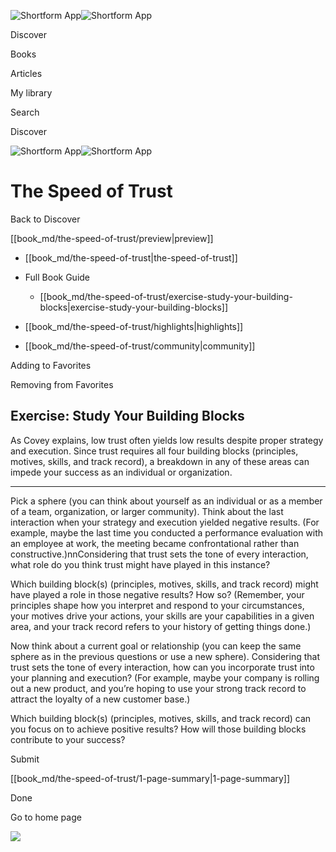 ![Shortform App](/img/logo.36a2399e.svg)![Shortform App](/img/logo-dark.70c1b072.svg)

Discover

Books

Articles

My library

Search

Discover

![Shortform App](/img/logo.36a2399e.svg)![Shortform App](/img/logo-dark.70c1b072.svg)

# The Speed of Trust

Back to Discover

[[book_md/the-speed-of-trust/preview|preview]]

  * [[book_md/the-speed-of-trust|the-speed-of-trust]]
  * Full Book Guide

    * [[book_md/the-speed-of-trust/exercise-study-your-building-blocks|exercise-study-your-building-blocks]]
  * [[book_md/the-speed-of-trust/highlights|highlights]]
  * [[book_md/the-speed-of-trust/community|community]]



Adding to Favorites 

Removing from Favorites 

## Exercise: Study Your Building Blocks

As Covey explains, low trust often yields low results despite proper strategy and execution. Since trust requires all four building blocks (principles, motives, skills, and track record), a breakdown in any of these areas can impede your success as an individual or organization.

* * *

Pick a sphere (you can think about yourself as an individual or as a member of a team, organization, or larger community). Think about the last interaction when your strategy and execution yielded negative results. (For example, maybe the last time you conducted a performance evaluation with an employee at work, the meeting became confrontational rather than constructive.)nnConsidering that trust sets the tone of every interaction, what role do you think trust might have played in this instance?

Which building block(s) (principles, motives, skills, and track record) might have played a role in those negative results? How so? (Remember, your principles shape how you interpret and respond to your circumstances, your motives drive your actions, your skills are your capabilities in a given area, and your track record refers to your history of getting things done.)

Now think about a current goal or relationship (you can keep the same sphere as in the previous questions or use a new sphere). Considering that trust sets the tone of every interaction, how can you incorporate trust into your planning and execution? (For example, maybe your company is rolling out a new product, and you’re hoping to use your strong track record to attract the loyalty of a new customer base.)

Which building block(s) (principles, motives, skills, and track record) can you focus on to achieve positive results? How will those building blocks contribute to your success?

Submit 

[[book_md/the-speed-of-trust/1-page-summary|1-page-summary]]

Done

Go to home page 

![](https://bat.bing.com/action/0?ti=56018282&Ver=2&mid=a6ef2a59-f919-4f8d-be3f-e921d63548e1&sid=1711133063fa11eebdec89a8b8ae3bbc&vid=171147a063fa11eea7440fcfeb230d96&vids=0&msclkid=N&pi=0&lg=en-US&sw=800&sh=600&sc=24&nwd=1&tl=Shortform%20%7C%20The%20Speed%20of%20Trust&p=https%3A%2F%2Fwww.shortform.com%2Fapp%2Fbook%2Fthe-speed-of-trust%2Fexercise-study-your-building-blocks&r=&lt=387&evt=pageLoad&sv=1&rn=554081)
